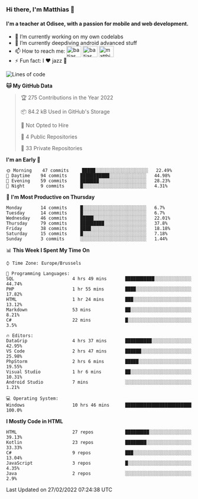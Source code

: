 ### Hi there, I'm Matthias 👋

#### I'm a teacher at Odisee, with a passion for mobile and web development.

- 🔭 I’m currently working on my own codelabs
- 🌱 I’m currently deepdiving android advanced stuff
- 📫 How to reach me: <a href="https://dev.to/batjas" target="_blank"><img align="center" src="https://raw.githubusercontent.com/rahuldkjain/github-profile-readme-generator/master/src/images/icons/Social/devto.svg" alt="batjas" height="30" width="40" /></a>
<a href="https://twitter.com/batjas" target="_blank"><img align="center" src="https://raw.githubusercontent.com/rahuldkjain/github-profile-readme-generator/master/src/images/icons/Social/twitter.svg" alt="batjas" height="30" width="40" /></a>
<a href="https://linkedin.com/in/matthiasdruwé" target="_blank"><img align="center" src="https://raw.githubusercontent.com/rahuldkjain/github-profile-readme-generator/master/src/images/icons/Social/linked-in-alt.svg" alt="matthiasdruwé" height="30" width="40" /></a>
- ⚡ Fun fact: I ❤ jazz 🎷


<!--START_SECTION:waka-->
![Lines of code](https://img.shields.io/badge/From%20Hello%20World%20I%27ve%20Written-220%20Thousand%20lines%20of%20code-blue)

**🐱 My GitHub Data** 

> 🏆 275 Contributions in the Year 2022
 > 
> 📦 84.2 kB Used in GitHub's Storage 
 > 
> 🚫 Not Opted to Hire
 > 
> 📜 4 Public Repositories 
 > 
> 🔑 33 Private Repositories  
 > 
**I'm an Early 🐤** 

```text
🌞 Morning    47 commits     █████░░░░░░░░░░░░░░░░░░░░   22.49% 
🌆 Daytime    94 commits     ███████████░░░░░░░░░░░░░░   44.98% 
🌃 Evening    59 commits     ███████░░░░░░░░░░░░░░░░░░   28.23% 
🌙 Night      9 commits      █░░░░░░░░░░░░░░░░░░░░░░░░   4.31%

```
📅 **I'm Most Productive on Thursday** 

```text
Monday       14 commits     █░░░░░░░░░░░░░░░░░░░░░░░░   6.7% 
Tuesday      14 commits     █░░░░░░░░░░░░░░░░░░░░░░░░   6.7% 
Wednesday    46 commits     █████░░░░░░░░░░░░░░░░░░░░   22.01% 
Thursday     79 commits     █████████░░░░░░░░░░░░░░░░   37.8% 
Friday       38 commits     ████░░░░░░░░░░░░░░░░░░░░░   18.18% 
Saturday     15 commits     █░░░░░░░░░░░░░░░░░░░░░░░░   7.18% 
Sunday       3 commits      ░░░░░░░░░░░░░░░░░░░░░░░░░   1.44%

```


📊 **This Week I Spent My Time On** 

```text
⌚︎ Time Zone: Europe/Brussels

💬 Programming Languages: 
SQL                      4 hrs 49 mins       ███████████░░░░░░░░░░░░░░   44.74% 
PHP                      1 hr 55 mins        ████░░░░░░░░░░░░░░░░░░░░░   17.82% 
HTML                     1 hr 24 mins        ███░░░░░░░░░░░░░░░░░░░░░░   13.12% 
Markdown                 53 mins             ██░░░░░░░░░░░░░░░░░░░░░░░   8.21% 
C#                       22 mins             █░░░░░░░░░░░░░░░░░░░░░░░░   3.5%

🔥 Editors: 
DataGrip                 4 hrs 37 mins       ██████████░░░░░░░░░░░░░░░   42.95% 
VS Code                  2 hrs 47 mins       ██████░░░░░░░░░░░░░░░░░░░   25.98% 
PhpStorm                 2 hrs 6 mins        █████░░░░░░░░░░░░░░░░░░░░   19.55% 
Visual Studio            1 hr 6 mins         ██░░░░░░░░░░░░░░░░░░░░░░░   10.31% 
Android Studio           7 mins              ░░░░░░░░░░░░░░░░░░░░░░░░░   1.21%

💻 Operating System: 
Windows                  10 hrs 46 mins      █████████████████████████   100.0%

```

**I Mostly Code in HTML** 

```text
HTML                     27 repos            █████████░░░░░░░░░░░░░░░░   39.13% 
Kotlin                   23 repos            ████████░░░░░░░░░░░░░░░░░   33.33% 
C#                       9 repos             ███░░░░░░░░░░░░░░░░░░░░░░   13.04% 
JavaScript               3 repos             █░░░░░░░░░░░░░░░░░░░░░░░░   4.35% 
Java                     2 repos             ░░░░░░░░░░░░░░░░░░░░░░░░░   2.9%

```



 Last Updated on 27/02/2022 07:24:38 UTC
<!--END_SECTION:waka-->
